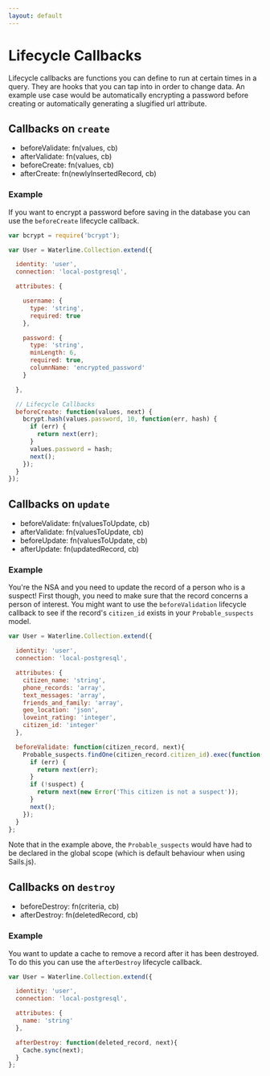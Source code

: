 ```yaml
---
layout: default
---
```


# Lifecycle Callbacks

Lifecycle callbacks are functions you can define to run at certain times in a query. They are hooks
that you can tap into in order to change data. An example use case would be automatically encrypting
a password before creating or automatically generating a slugified url attribute.

## Callbacks on `create`

  - beforeValidate: fn(values, cb)
  - afterValidate: fn(values, cb)
  - beforeCreate: fn(values, cb)
  - afterCreate: fn(newlyInsertedRecord, cb)

### Example

If you want to encrypt a password before saving in the database you can use the `beforeCreate`
lifecycle callback.

```javascript
var bcrypt = require('bcrypt');

var User = Waterline.Collection.extend({

  identity: 'user',
  connection: 'local-postgresql',

  attributes: {

    username: {
      type: 'string',
      required: true
    },

    password: {
      type: 'string',
      minLength: 6,
      required: true,
      columnName: 'encrypted_password'
    }

  },

  // Lifecycle Callbacks
  beforeCreate: function(values, next) {
    bcrypt.hash(values.password, 10, function(err, hash) {
      if (err) {
        return next(err);
      }
      values.password = hash;
      next();
    });
  }
});
```

## Callbacks on `update`

  - beforeValidate: fn(valuesToUpdate, cb)
  - afterValidate: fn(valuesToUpdate, cb)
  - beforeUpdate: fn(valuesToUpdate, cb)
  - afterUpdate: fn(updatedRecord, cb)

### Example

You're the NSA and you need to update the record of a person who is a suspect!  First though, you
need to make sure that the record concerns a person of interest. You might want to use the
`beforeValidation` lifecycle callback to see if the record's `citizen_id` exists in your
`Probable_suspects` model.

```javascript
var User = Waterline.Collection.extend({

  identity: 'user',
  connection: 'local-postgresql',

  attributes: {
    citizen_name: 'string',
    phone_records: 'array',
    text_messages: 'array',
    friends_and_family: 'array',
    geo_location: 'json',
    loveint_rating: 'integer',
    citizen_id: 'integer'
  },

  beforeValidate: function(citizen_record, next){
    Probable_suspects.findOne(citizen_record.citizen_id).exec(function(err, suspect) {
      if (err) {
        return next(err);
      }
      if (!suspect) {
        return next(new Error('This citizen is not a suspect'));
      }
      next();
    });
  }
};
```

Note that in the example above, the `Probable_suspects` would have had to be declared in the global scope (which is default behaviour when using Sails.js).

## Callbacks on `destroy`

  - beforeDestroy: fn(criteria, cb)
  - afterDestroy: fn(deletedRecord, cb)

### Example

You want to update a cache to remove a record after it has been destroyed. To do this you can use
the `afterDestroy` lifecycle callback.

```javascript
var User = Waterline.Collection.extend({

  identity: 'user',
  connection: 'local-postgresql',

  attributes: {
    name: 'string'
  },

  afterDestroy: function(deleted_record, next){
    Cache.sync(next);
  }
};
```

